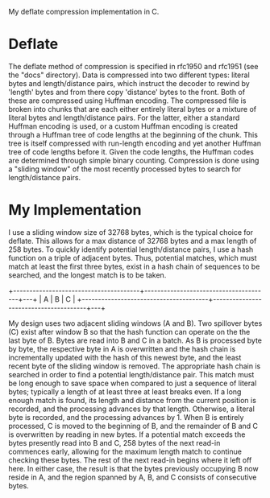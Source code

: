 My deflate compression implementation in C.
# Deflate
The deflate method of compression is specified in rfc1950 and rfc1951 (see the "docs" directory). Data is compressed into two different types: literal bytes and length/distance pairs, which instruct the decoder to rewind by 'length' bytes and from there copy 'distance' bytes to the front. Both of these are compressed using Huffman encoding. The compressed file is broken into chunks that are each either entirely literal bytes or a mixture of literal bytes and length/distance pairs. For the latter, either a standard Huffman encoding is used, or a custom Huffman encoding is created through a Huffman tree of code lengths at the beginning of the chunk. This tree is itself compressed with run-length encoding and yet another Huffman tree of code lengths before it. Given the code lengths, the Huffman codes are determined through simple binary counting.
Compression is done using a "sliding window" of the most recently processed bytes to search for length/distance pairs.
# My Implementation
I use a sliding window size of 32768 bytes, which is the typical choice for deflate. This allows for a max distance of 32768 bytes and a max length of 258 bytes. To quickly identify potential length/distance pairs, I use a hash function on a triple of adjacent bytes. Thus, potential matches, which must match at least the first three bytes, exist in a hash chain of sequences to be searched, and the longest match is to be taken.

+---------------------------------------+---------------------------------------+---+
|                   A                   |                   B                   | C |
+---------------------------------------+---------------------------------------+---+

My design uses two adjacent sliding windows (A and B). Two spillover bytes (C) exist after window B so that the hash function can operate on the the last byte of B. Bytes are read into B and C in a batch. As B is processed byte by byte, the respective byte in A is overwritten and the hash chain is incrementally updated with the hash of this newest byte, and the least recent byte of the sliding window is removed. The appropriate hash chain is searched in order to find a potential length/distance pair. This match must be long enough to save space when compared to just a sequence of literal bytes; typically a length of at least three at least breaks even. If a long enough match is found, its length and distance from the current position is recorded, and the processing advances by that length. Otherwise, a literal byte is recorded, and the processing advances by 1. When B is entirely processed, C is moved to the beginning of B, and the remainder of B and C is overwritten by reading in new bytes. If a potential match exceeds the bytes presently read into B and C, 258 bytes of the next read-in commences early, allowing for the maximum length match to continue checking these bytes. The rest of the next read-in begins where it left off here. In either case, the result is that the bytes previously occupying B now reside in A, and the region spanned by A, B, and C consists of consecutive bytes.
